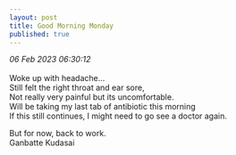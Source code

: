```yaml
---
layout: post
title: Good Morning Monday
published: true
---
```

_06 Feb 2023 06:30:12_
<br>
<br>
Woke up with headache...
<br>
Still felt the right throat and ear sore,
<br>
Not really very painful but its uncomfortable.
<br>
Will be taking my last tab of antibiotic this morning
<br>
If this still continues, I might need to go see a doctor again.
<br>
<!--more-->
But for now, back to work.
<br>
Ganbatte Kudasai
